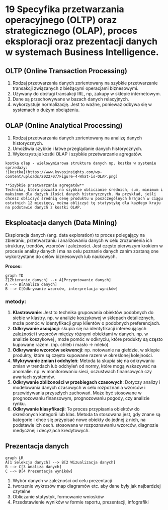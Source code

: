 # 19 Specyfika przetwarzania operacyjnego (OLTP) oraz strategicznego (OLAP), proces eksploracji oraz prezentacji danych w systemach Business Intelligence.
 
## OLTP (Online Transaction Processing)

1. Rodzaj przetwarzania danych zorientowany na szybkie przetwarzanie transakcji związanych 
z bieżącymi operacjami biznesowymi.
2. Używany do obsługi transakcji IRL, np, zakupy w sklepie internetowym.
3. Dane są przechowywane w bazach danych relacyjnych. 
4. wykorzystuje normalizację. Jest to ważne, ponieważ odbywa się w systemach o dużym obciążeniu.

## OLAP (Online Analytical Processing)

1. Rodzaj przetwarzania danych zorientowany na analizę danych historycznych.
2. Umożliwia szybkie i łatwe przeglądanie danych historycznych.
3. Wykorzystuje kostki OLAP i szybkie przetwarzanie agregatów.

```{important}
kostka olap - wielowymiarowa struktura danych np. kostka w systemie sprzedaży:
![kostka](https://www.kyvosinsights.com/wp-content/uploads/2022/07/Figure-4-What-is-OLAP.png)
```




```{note}
**Szybkie przetwarzanie agregatów**
Technika, która pozwala na szybkie obliczanie średnich, sum, minimum i maksimum dla dużych ilości danych historycznych. Na przykład, jeśli chcesz obliczyć średnią cenę produktu w poszczególnych krajach w ciągu ostatnich 12 miesięcy, można obliczyć tę statystykę dla każdego kraju na podstawie danych z kostki OLAP.

```

## Eksploatacja danych (Data Mining)
Eksploracja danych (ang. data exploration) to proces polegający na zbieraniu, przetwarzaniu i 
analizowaniu danych w celu zrozumienia ich struktury, trendów, wzorców i zależności.
Jest często pierwszym krokiem w procesie analizy danych i ma na celu poznanie danych
zanim zostaną one wykorzystane do celów biznesowych lub naukowych.

**Proces:**

```{mermaid}
graph TD
Z[Zbieranie danych] --> A[Przygotowanie danych]
A --> B[Analiza danych]
B --> C[Odkrywanie wzorców, interpretacja wyników]
```

### metody:
1. **Klastrowanie**: Jest to technika grupowania obiektów podobnych do siebie w klastry.
np. w analizie koszykowej w sklepach detalicznych, może pomóc w identyfikacji grup klientów o podobnych preferencjach.
1. **Odkrywanie asocjacji**: skupia się na identyfikacji interesujących zależności i wzorców między różnymi obiektami w danych.
np. w analizie koszykowej , może pomóc w odkryciu, które produkty są często kupowane razem. (np. chleb i masło -> mleko)
1. **Odkrywanie wzorców sekwencji**: np. notowanie na giełdzie, w sklepie produkty, które są często kupowane razem w określonej kolejności.
2. **Wykrywanie zmian i odchyleń**: Metoda ta skupia się na odkrywaniu zmian w trendach lub odchyleń od normy, które mogą wskazywać na anomalie. 
np. w monitorowaniu sieci, oszustwach finansowych czy awariach systemów.
3. **Odkrywanie zbliżoności w przebiegach czasowych**: Dotyczy analizy i modelowania danych czasowych w celu rozpoznania wzorców i przewidywania przyszłych zachowań. Może być stosowane w prognozowaniu 
finansowym, prognozowaniu pogody, czy analizie rynku.
4. **Odkrywanie klasyfikacji**: To proces przypisania obiektów do określonych kategorii lub klas. Metoda ta stosowana jest, 
gdy znane są kategorie i chce się przypisać nowe obiekty do jednej z nich, na podstawie ich cech. stosowana w rozpoznawaniu wzorców, 
diagnozie medycznej i decyzjach kredytowych.

## Prezentacja danych

```{mermaid}
graph LR
A[1 Selekcja danych] --> B[2 Wizualizacja danych]
B --> C[3 Analiza danych]
C --> D[4 Prezentacja wyników]
```

1. Wybór danych w zależności od celu prezentacji
2. tworzenie wykresów map diagramów etc. aby dane były jak najbardziej czytelne
3. Obliczanie statystyk, formowanie wniosków
4. Przedstawienie wyników w formie raportu, prezentacji, infografiki